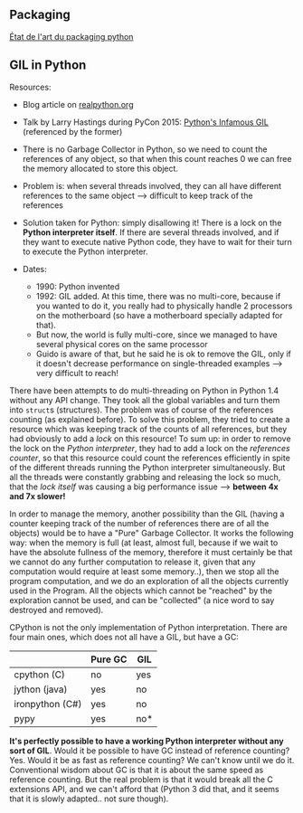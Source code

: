 ## Packaging

[État de l'art du packaging python](https://philpep.org/blog/etat-de-l-art-du-packaging-python)

## GIL in Python

Resources:
- Blog article on [realpython.org](https://realpython.com/python-gil/) 
- Talk by Larry Hastings during PyCon 2015: [Python's Infamous GIL](https://www.youtube.com/watch?v=KVKufdTphKs) (referenced by the former)

- There is no Garbage Collector in Python, so we need to count the references of any object, so that when this count reaches 0 we can free the memory allocated to store this object.
- Problem is: when several threads involved, they can all have different references to the same object --> difficult to keep track of the references
- Solution taken for Python: simply disallowing it! There is a lock on the **Python interpreter itself**. If there are several threads involved, and if they want to execute native Python code, they have to wait for their turn to execute the Python interpreter.
- Dates:
    - 1990: Python invented
    - 1992: GIL added. At this time, there was no multi-core, because if you wanted to do it, you really had to physically handle 2 processors on the motherboard (so have a motherboard specially adapted for that).
    - But now, the world is fully multi-core, since we managed to have several physical cores on the same processor
    - Guido is aware of that, but he said he is ok to remove the GIL, only if it doesn't decrease performance on single-threaded examples --> very difficult to reach!

There have been attempts to do multi-threading on Python in Python 1.4 without any API change.
They took all the global variables and turn them into `struct`s (structures).
 The problem was of course of the references counting (as explained before).
To solve this problem, they tried to create a resource which was keeping track of the counts of all references, but they had obviously to add a *lock* on this resource!
To sum up: in order to remove the lock on the *Python interpreter*, they had to add a lock on the *references counter*, so that this resource could count the references efficiently in spite of the different threads running the Python interpreter simultaneously.
But all the threads were constantly grabbing and releasing the lock so much, that the *lock itself* was causing a big performance issue --> **between 4x and 7x slower!**

In order to manage the memory, another possibility than the GIL (having a counter keeping track of the number of references there are of all the objects) would be to have a "Pure" Garbage Collector. It works the following way: when the memory is full (at least, almost full, because if we wait to have the absolute fullness of the memory, therefore it must certainly be that we cannot do any further computation to release it, given that any computation would require at least some memory..), then we stop all the program computation, and we do an exploration of all the objects currently used in the Program. All the objects which cannot be "reached" by the exploration cannot be used, and can be "collected" (a nice word to say destroyed and removed). 

CPython is not the only implementation of Python interpretation. There are four main ones, which does not all have a GIL, but have a GC:

|                |  Pure GC |  GIL |
|----------------|----------|------|
|cpython (C)     |     no   | yes  |
|jython (java)   |    yes   |  no  |
|ironpython (C#) |    yes   |  no  |
|pypy            |    yes   |  no* |

**It's perfectly possible to have a working Python interpreter without any sort of GIL**.
Would it be possible to have GC instead of reference counting? Yes. Would it be as fast as reference counting? We can't know until we do it.
Conventional wisdom about GC is that it is about the same speed as reference counting. But the real problem is that it would break all the C extensions API, and we can't afford that (Python 3 did that, and it seems that it is slowly adapted.. not sure though).
